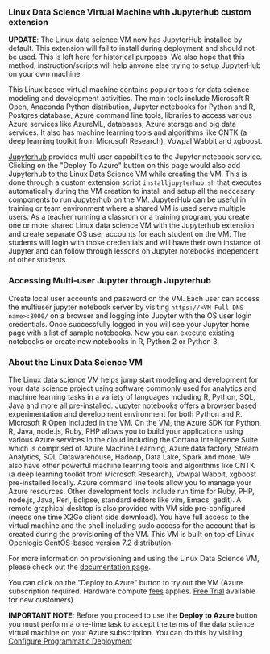 ###  Linux Data Science Virtual Machine with Jupyterhub custom extension

**UPDATE**: The Linux data science VM now has JupyterHub installed by default. This extension will fail to install during deployment and should not be used. This is left here for historical purposes. We also hope that this method, instruction/scripts will help anyone else trying to setup JupyterHub on your own machine. 

This Linux based virtual machine contains popular tools for data science modeling and development activities. The main tools include Microsoft R Open, Anaconda Python distribution, Jupyter notebooks for Python and R, Postgres database, Azure command line tools, libraries to access various Azure services like AzureML, databases, Azure storage and big data services. It also has machine learning tools and algorithms like CNTK (a deep learning toolkit from Microsoft Research), Vowpal Wabbit and xgboost. 

[Jupyterhub](http://jupyterhub.readthedocs.io/en/latest/) provides multi user capabilities to the Jupyter notebook service. Clicking on the "Deploy To Azure" button on this page would also add Jupyterhub to the Linux Data Science VM while creating the VM. This is done through a custom extension script ```installjupyterhub.sh``` that executes automatically during the VM creation to install and setup all the neccesary components to run Jupyterhub on the VM. JupyterHub can be useful in training or team environment where a shared VM is used serve multiple users. As a teacher running a classrom or a training program, you create one or more shared Linux data science VM with the Jupyterhub extension and create separate OS user accounts for each student on the VM. The students will login with those credentials and will have their own instance of Jupyter and can follow through lessons on Jupyter notebooks independent of other students.  

### Accessing Multi-user Jupyter through Jupyterhub 
Create local user accounts and password on the VM. Each user can access the multiuser jupyter notebook server by visiting ```https://<VM Full DNS name>:8000/``` on a browser and logging into Jupyter with the OS user login credentials. Once successfully logged in you will see your Jupyter home page with a list of sample notebooks.  Now you can execute existing notebooks or create new notebooks in R, Python 2 or Python 3. 

### About the Linux Data Science VM
The Linux data science VM helps jump start modeling and development for your data science project using software commonly used for analytics and machine learning tasks in a variety of languages including R, Python, SQL, Java and more all pre-installed. Jupyter notebooks offers a browser based experimentation and development environment for both Python and R. Microsoft R Open included in the VM. On the VM, the Azure SDK for Python, R, Java, node.js, Ruby, PHP allows you to build your applications using various Azure services in the cloud including the Cortana Intelligence Suite which is comprised of Azure Machine Learning, Azure data factory, Stream Analytics, SQL Datawarehouse, Hadoop, Data Lake, Spark and more. We also have other powerful machine learning tools and algorithms like CNTK (a deep learning toolkit from Microsoft Research), Vowpal Wabbit, xgboost pre-installed locally. Azure command line tools allow you to manage your Azure resources. Other development tools include run time for Ruby, PHP, node.js, Java, Perl, Eclipse, standard editors like vim, Emacs, gedit). A remote graphical desktop is also provided with VM side pre-configured (needs one time X2Go client side download). You have full access to the virtual machine and the shell including sudo access for the account that is created during the provisioning of the VM. This VM is built on top of Linux Openlogic CentOS-based version 7.2 distribution. 

For more information on provisioning and using the Linux Data Science VM, please check out the [documentation page](https://azure.microsoft.com/documentation/articles/machine-learning-data-science-linux-dsvm-intro/).

You can click on the "Deploy to Azure" button to try out the VM (Azure subscription required. Hardware compute [fees](https://azure.microsoft.com/en-us/marketplace/partners/microsoft-ads/linux-data-science-vm/) applies. [Free Trial](https://azure.microsoft.com/free/) available for new customers). 

**IMPORTANT NOTE**: Before you proceed to use the **Deploy to Azure** button you must perform a one-time task to accept the terms of the data science virtual machine on your Azure subscription. You can do this by visiting [Configure Programmatic Deployment](https://ms.portal.azure.com/#blade/Microsoft_Azure_Marketplace/LegalTermsSkuProgrammaticAccessBlade/legalTermsSkuProgrammaticAccessData/%7B%22product%22%3A%7B%22publisherId%22%3A%22microsoft-ads%22%2C%22offerId%22%3A%22linux-data-science-vm%22%2C%22planId%22%3A%22linuxdsvm%22%7D%7D)

